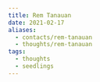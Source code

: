 ```yaml
---
title: Rem Tanauan
date: 2021-02-17
aliases:
  - contacts/rem-tanauan
  - thoughts/rem-tanauan
tags:
  - thoughts
  - seedlings
---
```

